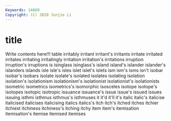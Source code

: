 ```yaml
---
Keywords: 14669
Copyright: (C) 2020 Junjie Li
---
```


# title

Write contents here!!!
table
irritably 
irritant 
irritant's 
irritants 
irritate 
irritated 
irritates 
irritating 
irritatingly 
irritation
irritation's 
irritations 
irruption 
irruption's 
irruptions 
is 
isinglass 
isinglass's 
island 
island's
islander 
islander's 
islanders 
islands 
isle 
isle's 
isles 
islet 
islet's 
islets
ism 
ism's 
isms 
isn't 
isobar 
isobar's 
isobars 
isolate 
isolate's 
isolated
isolates 
isolating 
isolation 
isolation's 
isolationism 
isolationism's 
isolationist 
isolationist's 
isolationists 
isometric
isometrics 
isometrics's 
isomorphic 
isosceles 
isotope 
isotope's 
isotopes 
isotopic 
isotropic 
issuance
issuance's 
issue 
issue's 
issued 
issues 
issuing 
isthmi 
isthmus 
isthmus's 
isthmuses
it 
it'd 
it'll 
it's 
italic 
italic's 
italicise 
italicised 
italicises 
italicising
italics 
italics's 
itch 
itch's 
itched 
itches 
itchier 
itchiest 
itchiness 
itchiness's
itching 
itchy 
item 
item's 
itemisation 
itemisation's 
itemise 
itemised 
itemises 
